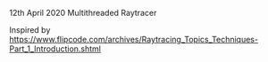12th April 2020
Multithreaded Raytracer

Inspired by
https://www.flipcode.com/archives/Raytracing_Topics_Techniques-Part_1_Introduction.shtml

